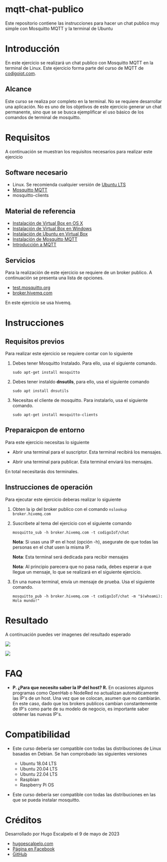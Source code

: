 # mqtt-chat-publico
Este repositorio contiene las instrucciones para hacer un chat publico muy simple con Mosquitto MQTT y la terminal de Ubuntu

# Introducción

En este ejercicio se realizará un chat publico con Mosquitto MQTT en la terminal de Linux. Este ejercicio forma parte del curso de MQTT de [codigoiot.com](https://codigoiot.com).

## Alcance

Este curso se realiza por completo en la terminal. No se requiere desarrollar una aplicación. No es uno de los objetivos de este ejercicio generar un chat permanente, sino que se se busca ejemplificar el uso básico de los comandos de terminal de mosquitto.

# Requisitos

A continuación se muestran los requisitos necesarios para realizar este ejercicio

## Software necesario

- Linux. Se recomienda cualquier versión de [Ubuntu LTS](https://ubuntu.com/download/desktop)
- [Mosquitto MQTT](https://mosquitto.org/download/)
- mosquitto-clients

## Material de referencia

- [Instalación de Virtual Box en  OS X](https://edu.codigoiot.com/course/view.php?id=820)
- [Instalación de Virtual Box en Windows](https://edu.codigoiot.com/course/view.php?id=810)
- [Instalación de Ubuntu en Virtual Box](https://edu.codigoiot.com/course/view.php?id=812)
- [Instalación de Mosquitto MQTT](https://edu.codigoiot.com/course/view.php?id=818)
- [Introducción a MQTT](https://edu.codigoiot.com/course/view.php?id=851)

## Servicios

Para la realización de este ejercicio se requiere de un broker publico. A continuación se presenta una lista de opciones.

- [test.mosquitto.org](https://test.mosquitto.org/)
- [broker.hivemq.com](http://www.mqtt-dashboard.com/#)

En este ejercicio se usa hivemq.

# Instrucciones

## Requisitos previos

Para realizar este ejercicio se requiere contar con lo siguiente

1. Debes tener Mosquitto Instalado. Para ello, usa el siguiente comando.

    ```sudo apt-get install mosquitto```

2. Debes tener instaldo __dnsutils__, para ello, usa el siguiente comando

    ```sudo apt install dnsutils```

3. Necesitas el cliente de mosquitto. Para instalarlo, usa el siguiente comando.

    ```sudo apt-get install mosquitto-clients```

## Preparaicpon de entorno

Para este ejercicio necesitas lo siguiente

- Abrir una terminal para el suscriptor. Esta terminal recibirá los mensajes.

- Abrir una terminal para publicar. Esta terminal enviará los mensajes.

En total necesitarás dos terminales.

## Instrucciones de operación

Para ejecutar este ejercicio deberas realizar lo siguiente

1. Obten la ip del broker publico con el comando ```nslookup broker.hivemq.com```

2. Suscribete al tema del ejercicio con el siguiente comando

    ```mosquitto_sub -h broker.hivemq.com -t codigoIoT/chat```

    __Nota__: Si usas una IP en el host (opción -h), asegurate de que todas las personas en el chat usen la misma IP.
    
    __Nota__: Esta terminal será dedicada para recibir mensajes
    
    __Nota__: Al principio parecera que no pasa nada, debes esperar a que llegue un mensaje, lo que se realizará en el siguiente ejercicio.
3. En una nueva terminal, envía un mensaje de prueba. Usa el siguiente  comando.
    
    ```mosquitto_pub -h broker.hivemq.com -t codigoIoT/chat -m "$(whoami): Hola mundo!"```

# Resultado

A continuación puedes ver imagenes del resultado esperado

![](https://github.com/hugoescalpelo/mqtt-chat-publico/blob/main/im%C3%A1genes/img04.png?raw=true)

![](https://github.com/hugoescalpelo/mqtt-chat-publico/blob/main/im%C3%A1genes/img05.png?raw=true)

# FAQ

- __P. ¿Para que necesito saber la IP del host? R.__ En ocasiones algunos programas como OpenHab o NodeRed no actualizan automáticamente las IP's de un host. Una vez que se colocan, asumen que no cambiarán. En este caso, dado que los brokers publicos cambian constantemente de IP's como parte de su modelo de negocio, es importante saber obtener las nuevas IP's.

# Compatibilidad

- Este curso debería ser compatible con todas las distribuciones de Linux basadas en Debian. Se han comprobado las siguientes versiones
    - Ubuntu 18.04 LTS
    - Ubuntu 20.04 LTS
    - Ubuntu 22.04 LTS
    - Raspbian
    - Raspberry Pi OS

- Este curso debería ser compatible con todas las distribuciones en las que se pueda instalar mosquitto.

# Créditos

Desarrollado por Hugo Escalpelo el 9 de mayo de 2023
- [hugoescalpelo.com](https://hugoescalpelo.com/)
- [Página en Facebook](https://www.facebook.com/Hugo-Escalpelo-Profesional-337708683840136)
- [GitHub](https://github.com/hugoescalpelo)